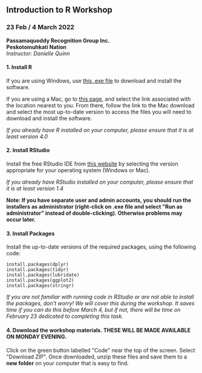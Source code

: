 ## Introduction to R Workshop  
### 23 Feb / 4 March 2022  

**Passamaquoddy Recognition Group Inc.**  
**Peskotomuhkati Nation**  
*Instructor: Danielle Quinn*

#### 1. Install R  

If you are using Windows, use [this .exe file](https://cran.r-project.org/bin/windows/base/release.htm) to download and install the software.  

If you are using a Mac, go to [this page](https://cran.r-project.org/mirrors.html), and select the link associated with the location nearest to you. From there, follow the link to the Mac download and select the most up-to-date version to access the files you will need to download and install the software.  

*If you already have R installed on your computer, please ensure that it is at least version 4.0*

#### 2. Install RStudio  

Install the free RStudio IDE from [this website](https://www.rstudio.com/products/rstudio/download/#download) by selecting the version appropriate for your operating system (Windows or Mac).  

*If you already have RStudio installed on your computer, please ensure that it is at least version 1.4*

**Note: If you have separate user and admin accounts, you should run the installers as administrator (right-click on .exe file and select "Run as administrator" instead of double-clicking). Otherwise problems may occur later.**

#### 3. Install Packages  

Install the up-to-date versions of the required packages, using the following code:  

`install.packages(dplyr)`  
`install.packages(tidyr)`  
`install.packages(lubridate)`  
`install.packages(ggplot2)`  
`install.packages(stringr)`    

*If you are not familiar with running code in RStudio or are not able to install the packages, don't worry! We will cover this during the workshop. It saves time if you can do this before March 4, but if not, there will be time on February 23 dedicated to completing this task.*


#### 4. Download the workshop materials. THESE WILL BE MADE AVAILABLE ON MONDAY EVENING.

Click on the green button labelled "Code" near the top of the screen. Select "Download ZIP". Once downloaded, unzip these files and save them to a **new folder** on your computer that is easy to find.
